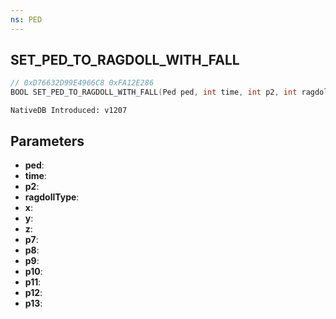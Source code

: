 ```yaml
---
ns: PED
---
```

## SET_PED_TO_RAGDOLL_WITH_FALL

```c
// 0xD76632D99E4966C8 0xFA12E286
BOOL SET_PED_TO_RAGDOLL_WITH_FALL(Ped ped, int time, int p2, int ragdollType, float x, float y, float z, float p7, float p8, float p9, float p10, float p11, float p12, float p13);
```

```
NativeDB Introduced: v1207
```

## Parameters
* **ped**:
* **time**:
* **p2**:
* **ragdollType**:
* **x**:
* **y**:
* **z**:
* **p7**:
* **p8**:
* **p9**:
* **p10**:
* **p11**:
* **p12**:
* **p13**:
